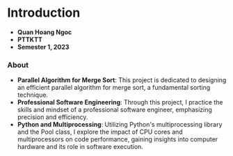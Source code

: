 # Introduction 

- **Quan Hoang Ngoc**
- **PTTKTT**
- **Semester 1, 2023**

### About 

- **Parallel Algorithm for Merge Sort**: This project is dedicated to designing an efficient parallel algorithm for merge sort, a fundamental sorting technique.
- **Professional Software Engineering**: Through this project, I practice the skills and mindset of a professional software engineer, emphasizing precision and efficiency.
- **Python and Multiprocessing**: Utilizing Python's multiprocessing library and the Pool class, I explore the impact of CPU cores and multiprocessors on code performance, gaining insights into computer hardware and its role in software execution.
